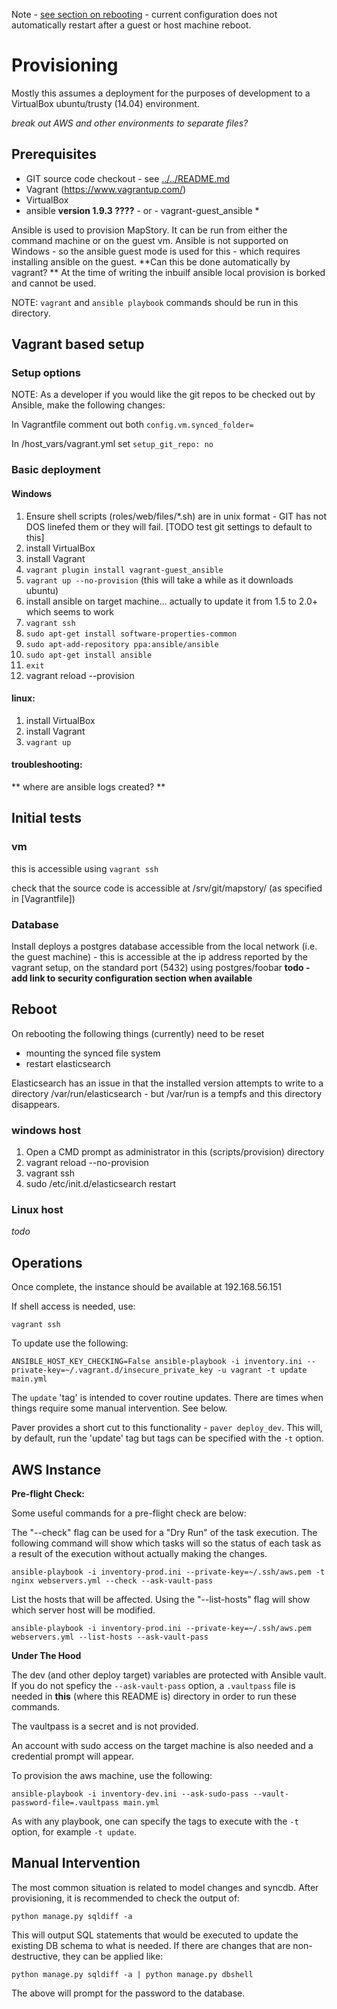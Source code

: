 
Note - [see section on rebooting](#reboot)  - current configuration does not automatically restart after a guest or host machine reboot.

Provisioning
============

Mostly this assumes a deployment for the purposes of development to a VirtualBox ubuntu/trusty (14.04) environment.

_break out AWS and other environments to separate files?_

Prerequisites
-------------

* GIT source code checkout - see [../../README.md](../../README.md)
* Vagrant (https://www.vagrantup.com/) 
* VirtualBox 
* ansible **version 1.9.3 ????** - or - vagrant-guest_ansible *


Ansible is used to provision MapStory. It can be run from either the command machine or on the guest vm. Ansible is not supported on Windows - so the ansible guest mode is used for this - which requires installing ansible on the guest.
**Can this be done automatically by vagrant? ** 
At the time of writing the inbuilf ansible local provision is borked and cannot be used.

NOTE: `vagrant` and `ansible playbook` commands should be run in this directory.

Vagrant based setup
------------------- 

### Setup options

NOTE: As a developer if you would like the git repos to be checked out by Ansible, make the following changes:
    
 In Vagrantfile comment out both `config.vm.synced_folder=`
    
 In /host_vars/vagrant.yml set `setup_git_repo: no`

### Basic deployment

#### Windows
1. Ensure shell scripts (roles/web/files/*.sh) are in unix format - GIT has not DOS linefed them or they will fail. [TODO test git settings to default to this] 
1. install VirtualBox 
1. install Vagrant
1. `vagrant plugin install vagrant-guest_ansible`
1. `vagrant up --no-provision` (this will take a while as it downloads ubuntu)
1. install ansible on target machine... actually to update it from 1.5 to 2.0+ which seems to work
  1. `vagrant ssh` 
  1. `sudo apt-get install software-properties-common`
  1. `sudo apt-add-repository ppa:ansible/ansible`
  1. `sudo apt-get install ansible`
  1. `exit` 
1. vagrant reload --provision

#### linux:
1. install VirtualBox 
1. install Vagrant
1. `vagrant up`

#### troubleshooting:
  ** where are ansible logs created? **

Initial tests
-------------

### vm
this is accessible using
`vagrant ssh`

check that the source code is accessible at /srv/git/mapstory/ (as specified in [Vagrantfile])

### Database
Install deploys a postgres database accessible from the local network (i.e. the guest machine) - this is accessible at the ip address reported by the vagrant setup, on the standard port (5432) using postgres/foobar
**todo - add link to security configuration section when available**

Reboot
------

On rebooting the following things (currently) need to be reset
* mounting the synced file system
* restart elasticsearch

Elasticsearch has an issue in that the installed version attempts to write to a directory /var/run/elasticsearch - but /var/run is a tempfs and this directory disappears.

### windows host

1) Open a CMD prompt as administrator in this  (scripts/provision) directory
2) vagrant reload --no-provision
3) vagrant ssh
4) sudo /etc/init.d/elasticsearch restart


### Linux host
*todo*

Operations
----------  
Once complete, the instance should be available at 192.168.56.151

If shell access is needed, use:

    vagrant ssh

To update use the following:

    ANSIBLE_HOST_KEY_CHECKING=False ansible-playbook -i inventory.ini --private-key=~/.vagrant.d/insecure_private_key -u vagrant -t update main.yml

The `update` 'tag' is intended to cover routine updates. There are times when things require some manual intervention. See below.

Paver provides a short cut to this functionality - `paver deploy_dev`. This will, by default, run the 'update' tag but tags can be specified with the `-t` option.

AWS Instance
--------------------

**Pre-flight Check:**

Some useful commands for a pre-flight check are below:

The "--check" flag can be used for a "Dry Run" of the task execution. The following command will show which tasks will
so the status of each task as a result of the execution without actually making the changes.

    ansible-playbook -i inventory-prod.ini --private-key=~/.ssh/aws.pem -t nginx webservers.yml --check --ask-vault-pass


List the hosts that will be affected. Using the "--list-hosts" flag will show which server host will be modified.
    
    ansible-playbook -i inventory-prod.ini --private-key=~/.ssh/aws.pem webservers.yml --list-hosts --ask-vault-pass

**Under The Hood**

The dev (and other deploy target) variables are protected with Ansible vault. If you do not speficy the `--ask-vault-pass` option, a `.vaultpass` file is needed in **this** (where this README is) directory in order to run these commands.

The vaultpass is a secret and is not provided.

An account with sudo access on the target machine is also needed and a credential prompt will appear.

To provision the aws machine, use the following:

    ansible-playbook -i inventory-dev.ini --ask-sudo-pass --vault-password-file=.vaultpass main.yml

As with any playbook, one can specify the tags to execute with the `-t` option, for example `-t update`.

Manual Intervention
-------------------

The most common situation is related to model changes and syncdb. After provisioning, it is recommended to check the output of:

    python manage.py sqldiff -a

This will output SQL statements that would be executed to update the existing DB schema to what is needed. If there are changes that are non-destructive, they can be applied like:

    python manage.py sqldiff -a | python manage.py dbshell

The above will prompt for the password to the database.
